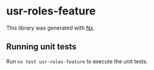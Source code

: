 # usr-roles-feature

This library was generated with [Nx](https://nx.dev).

## Running unit tests

Run `nx test usr-roles-feature` to execute the unit tests.
